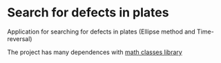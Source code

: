 # Search for defects in plates

Application for searching for defects in plates (Ellipse method and Time-reversal)

The project has many dependences with [math classes library](https://github.com/PasaOpasen/MathClasses)

